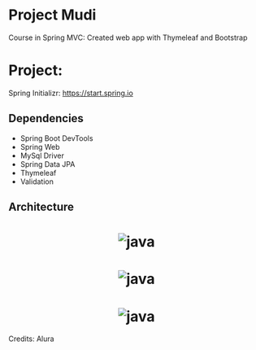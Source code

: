 # Project Mudi 

Course in Spring MVC: Created web app with Thymeleaf and Bootstrap


# Project:

Spring Initializr: https://start.spring.io

## Dependencies
- Spring Boot DevTools
- Spring Web
- MySql Driver 
- Spring Data JPA
- Thymeleaf
- Validation



## Architecture


<h1 align="center">
    <img alt="java" title="proj" src="https://github.com/carlosjunior1983/springboot-mvc-project-mudi/blob/main/imgs/project_structure.png"  /><br>
</h1>



<h1 align="center">
    <img alt="java" title="mudi" src="https://github.com/carlosjunior1983/springboot-mvc-project-mudi/blob/main/imgs/mudi1.PNG"  /><br>
</h1>



<h1 align="center">
    <img alt="java" title="mudi" src="https://github.com/carlosjunior1983/springboot-mvc-project-mudi/blob/main/imgs/mudi2.PNG"  /><br>
</h1>




Credits: Alura

